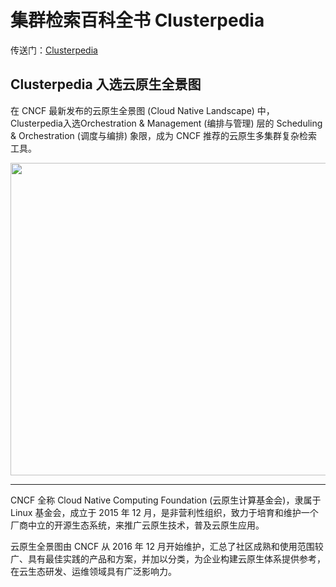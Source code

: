 # 集群检索百科全书 Clusterpedia

传送门：[Clusterpedia](https://github.com/clusterpedia-io)

## Clusterpedia 入选云原生全景图

在 CNCF 最新发布的云原生全景图 (Cloud Native Landscape) 中，Clusterpedia入选Orchestration & Management (编排与管理) 层的 Scheduling & Orchestration (调度与编排) 象限，成为 CNCF 推荐的云原生多集群复杂检索工具。

<a href="https://landscape.cncf.io/card-mode?category=scheduling-orchestration&grouping=category&selected=clusterpedia"><img class="aligncenter wp-image-7957 size-full" src="https://p26.toutiaoimg.com/origin/tos-cn-i-qvj2lq49k0/3871965400044875af28b263a790504c"  alt="" width="800" height="500" data-tag="bdshare"></a>

---

CNCF 全称 Cloud Native Computing Foundation (云原生计算基金会)，隶属于 Linux 基金会，成立于 2015 年 12 月，是非营利性组织，致力于培育和维护一个厂商中立的开源生态系统，来推广云原生技术，普及云原生应用。

云原生全景图由 CNCF 从 2016 年 12 月开始维护，汇总了社区成熟和使用范围较广、具有最佳实践的产品和方案，并加以分类，为企业构建云原生体系提供参考，在云生态研发、运维领域具有广泛影响力。

